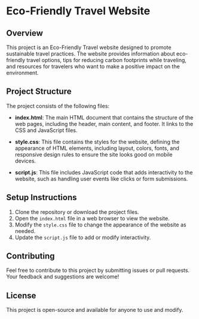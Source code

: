 # Eco-Friendly Travel Website

## Overview
This project is an Eco-Friendly Travel website designed to promote sustainable travel practices. The website provides information about eco-friendly travel options, tips for reducing carbon footprints while traveling, and resources for travelers who want to make a positive impact on the environment.

## Project Structure
The project consists of the following files:

- **index.html**: The main HTML document that contains the structure of the web pages, including the header, main content, and footer. It links to the CSS and JavaScript files.
  
- **style.css**: This file contains the styles for the website, defining the appearance of HTML elements, including layout, colors, fonts, and responsive design rules to ensure the site looks good on mobile devices.
  
- **script.js**: This file includes JavaScript code that adds interactivity to the website, such as handling user events like clicks or form submissions.

## Setup Instructions
1. Clone the repository or download the project files.
2. Open the `index.html` file in a web browser to view the website.
3. Modify the `style.css` file to change the appearance of the website as needed.
4. Update the `script.js` file to add or modify interactivity.

## Contributing
Feel free to contribute to this project by submitting issues or pull requests. Your feedback and suggestions are welcome!

## License
This project is open-source and available for anyone to use and modify.